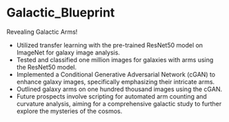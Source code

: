 # Galactic_Blueprint

Revealing Galactic Arms!
- Utilized transfer learning with the pre-trained ResNet50 model on ImageNet for galaxy image analysis.
- Tested and classified one million images for galaxies with arms using the ResNet50 model.
- Implemented a Conditional Generative Adversarial Network (cGAN) to enhance galaxy images, specifically emphasizing their intricate arms.
- Outlined galaxy arms on one hundred thousand images using the cGAN.
- Future prospects involve scripting for automated arm counting and curvature analysis, aiming for a comprehensive galactic study to further explore the mysteries of the cosmos.

